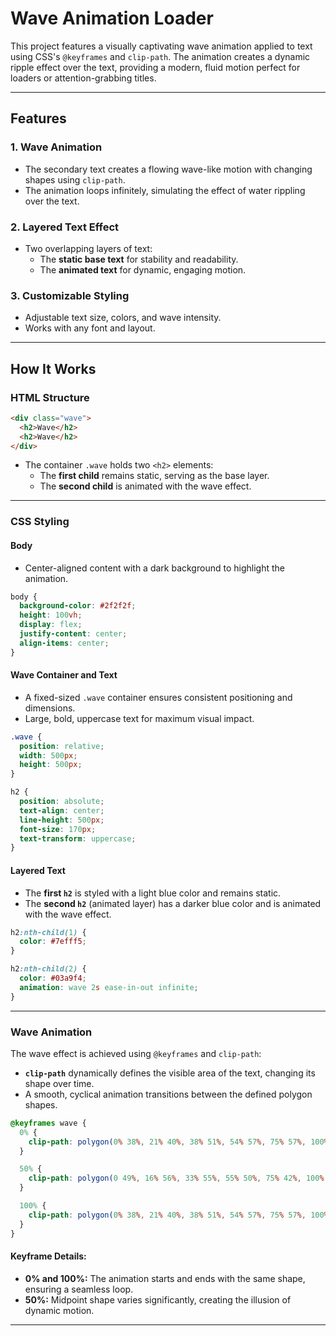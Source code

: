 # Wave Animation Loader

This project features a visually captivating wave animation applied to text using CSS's `@keyframes` and `clip-path`. The animation creates a dynamic ripple effect over the text, providing a modern, fluid motion perfect for loaders or attention-grabbing titles.

---

## Features

### 1. **Wave Animation**
- The secondary text creates a flowing wave-like motion with changing shapes using `clip-path`.
- The animation loops infinitely, simulating the effect of water rippling over the text.

### 2. **Layered Text Effect**
- Two overlapping layers of text:
  - The **static base text** for stability and readability.
  - The **animated text** for dynamic, engaging motion.

### 3. **Customizable Styling**
- Adjustable text size, colors, and wave intensity.
- Works with any font and layout.

---

## How It Works

### HTML Structure
```html
<div class="wave">
  <h2>Wave</h2>
  <h2>Wave</h2>
</div>
```
- The container `.wave` holds two `<h2>` elements:
  - The **first child** remains static, serving as the base layer.
  - The **second child** is animated with the wave effect.

---

### CSS Styling

#### Body
- Center-aligned content with a dark background to highlight the animation.

```css
body {
  background-color: #2f2f2f;
  height: 100vh;
  display: flex;
  justify-content: center;
  align-items: center;
}
```

#### Wave Container and Text
- A fixed-sized `.wave` container ensures consistent positioning and dimensions.
- Large, bold, uppercase text for maximum visual impact.

```css
.wave {
  position: relative;
  width: 500px;
  height: 500px;
}

h2 {
  position: absolute;
  text-align: center;
  line-height: 500px;
  font-size: 170px;
  text-transform: uppercase;
}
```

#### Layered Text
- The **first `h2`** is styled with a light blue color and remains static.
- The **second `h2`** (animated layer) has a darker blue color and is animated with the wave effect.

```css
h2:nth-child(1) {
  color: #7efff5;
}

h2:nth-child(2) {
  color: #03a9f4;
  animation: wave 2s ease-in-out infinite;
}
```

---

### Wave Animation
The wave effect is achieved using `@keyframes` and `clip-path`:
- **`clip-path`** dynamically defines the visible area of the text, changing its shape over time.
- A smooth, cyclical animation transitions between the defined polygon shapes.

```css
@keyframes wave {
  0% {
    clip-path: polygon(0% 38%, 21% 40%, 38% 51%, 54% 57%, 75% 57%, 100% 52%, 100% 100%, 0% 100%);
  }

  50% {
    clip-path: polygon(0 49%, 16% 56%, 33% 55%, 55% 50%, 75% 42%, 100% 40%, 100% 100%, 0% 100%);
  }

  100% {
    clip-path: polygon(0% 38%, 21% 40%, 38% 51%, 54% 57%, 75% 57%, 100% 52%, 100% 100%, 0% 100%);
  }
}
```

#### Keyframe Details:
- **0% and 100%:** The animation starts and ends with the same shape, ensuring a seamless loop.
- **50%:** Midpoint shape varies significantly, creating the illusion of dynamic motion.

---


